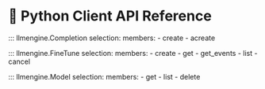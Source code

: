 # 🐍 Python Client API Reference

::: llmengine.Completion
    selection:
        members:
            - create
            - acreate

::: llmengine.FineTune
    selection:
        members:
            - create
            - get
            - get_events
            - list
            - cancel

::: llmengine.Model
    selection:
        members:
            - get
            - list
            - delete
